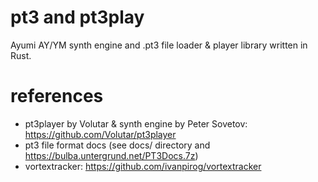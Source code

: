 # pt3 and pt3play

Ayumi AY/YM synth engine and .pt3 file loader & player library written in Rust.

# references

* pt3player by Volutar & synth engine by Peter Sovetov: https://github.com/Volutar/pt3player
* pt3 file format docs (see docs/ directory and https://bulba.untergrund.net/PT3Docs.7z)
* vortextracker: https://github.com/ivanpirog/vortextracker
